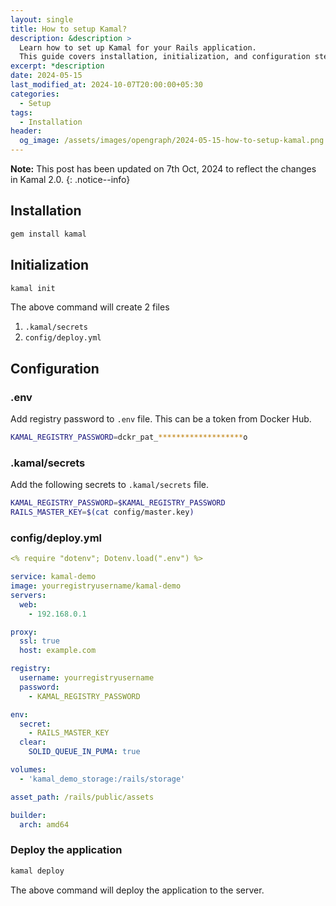 ```yaml
---
layout: single
title: How to setup Kamal?
description: &description >
  Learn how to set up Kamal for your Rails application.
  This guide covers installation, initialization, and configuration steps.
excerpt: *description
date: 2024-05-15
last_modified_at: 2024-10-07T20:00:00+05:30
categories:
  - Setup
tags:
  - Installation
header:
  og_image: /assets/images/opengraph/2024-05-15-how-to-setup-kamal.png
---
```


**Note:** This post has been updated on 7th Oct, 2024 to reflect the changes in Kamal 2.0.
{: .notice--info}

## Installation

```bash
gem install kamal
```

## Initialization

```bash
kamal init
```

The above command will create 2 files

1. `.kamal/secrets`
2. `config/deploy.yml`

## Configuration

### .env

Add registry password to `.env` file. This can be a token from Docker Hub.

```bash
KAMAL_REGISTRY_PASSWORD=dckr_pat_*******************o
```

### .kamal/secrets

Add the following secrets to `.kamal/secrets` file.

```bash
KAMAL_REGISTRY_PASSWORD=$KAMAL_REGISTRY_PASSWORD
RAILS_MASTER_KEY=$(cat config/master.key)
```

### config/deploy.yml

```yaml
<% require "dotenv"; Dotenv.load(".env") %>

service: kamal-demo
image: yourregistryusername/kamal-demo
servers:
  web:
    - 192.168.0.1

proxy:
  ssl: true
  host: example.com

registry:
  username: yourregistryusername
  password:
    - KAMAL_REGISTRY_PASSWORD

env:
  secret:
    - RAILS_MASTER_KEY
  clear:
    SOLID_QUEUE_IN_PUMA: true

volumes:
  - 'kamal_demo_storage:/rails/storage'

asset_path: /rails/public/assets

builder:
  arch: amd64
```

### Deploy the application

```bash
kamal deploy
```

The above command will deploy the application to the server.
